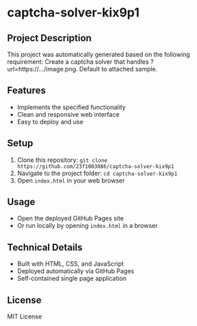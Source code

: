 # captcha-solver-kix9p1

## Project Description
This project was automatically generated based on the following requirement:
Create a captcha solver that handles ?url=https://.../image.png. Default to attached sample.

## Features
- Implements the specified functionality
- Clean and responsive web interface
- Easy to deploy and use

## Setup
1. Clone this repository: `git clone https://github.com/23f1003086/captcha-solver-kix9p1`
2. Navigate to the project folder: `cd captcha-solver-kix9p1`
3. Open `index.html` in your web browser

## Usage
- Open the deployed GitHub Pages site
- Or run locally by opening `index.html` in a browser

## Technical Details
- Built with HTML, CSS, and JavaScript
- Deployed automatically via GitHub Pages
- Self-contained single page application

## License
MIT License
